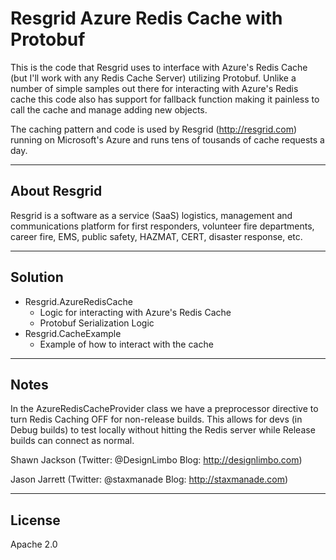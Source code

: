 Resgrid Azure Redis Cache with Protobuf
===========================

This is the code that Resgrid uses to interface with Azure's Redis Cache (but I'll work with any Redis Cache Server) utilizing Protobuf. Unlike a number of simple samples out there for interacting with Azure's Redis cache this code also has support for fallback function making it painless to call the cache and manage adding new objects.

The caching pattern and code is used by Resgrid (http://resgrid.com) running on Microsoft's Azure and runs tens of tousands of cache requests a day.

*********

About Resgrid
-------------
Resgrid is a software as a service (SaaS) logistics, management and communications platform for first responders, volunteer fire departments, career fire, EMS, public safety, HAZMAT, CERT, disaster response, etc.  

*********

Solution
--------
 - Resgrid.AzureRedisCache
   - Logic for interacting with Azure's Redis Cache
   - Protobuf Serialization Logic
 - Resgrid.CacheExample
   - Example of how to interact with the cache

*******

Notes
-------------
In the AzureRedisCacheProvider class we have a preprocessor directive to turn Redis Caching OFF for non-release builds. This allows for devs (in Debug builds) to test locally without hitting the Redis server while Release builds can connect as normal.

Shawn Jackson (Twitter: @DesignLimbo Blog: http://designlimbo.com)

Jason Jarrett (Twitter: @staxmanade Blog: http://staxmanade.com)

*******

License
-------
Apache 2.0
